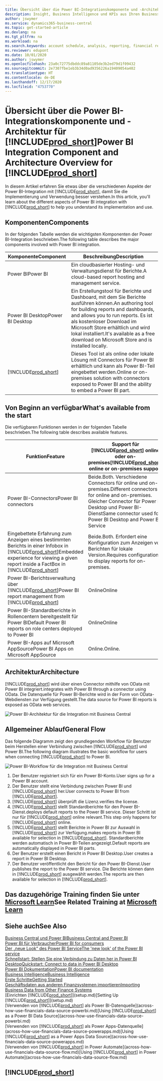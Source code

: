 ```yaml
---
title: Übersicht über die Power BI-Integrationskomponente und -Architektur für Business Central | Microsoft Docs
description: Insight, Business Intelligence und KPIs aus Ihren Business Central Daten einfach beziehen mit der Business Central Anwendung für Power BI.
author: jswymer
ms.service: dynamics365-business-central
ms.topic: get-started-article
ms.devlang: na
ms.tgt_pltfrm: na
ms.workload: na
ms.search.keywords: account schedule, analysis, reporting, financial report, business intelligence, KPI
ms.reviewer: edupont
ms.date: 10/01/2020
ms.author: jswymer
ms.openlocfilehash: 23a0c72775dbddc89a81105de3b2ed79d1f09432
ms.sourcegitcommit: 2e7307fbe1eb3b34d0ad9356226a19409054a402
ms.translationtype: HT
ms.contentlocale: de-DE
ms.lasthandoff: 12/17/2020
ms.locfileid: "4753770"
---
```

# <a name="power-bi-integration-component-and-architecture-overview-for-prod_short"></a><span data-ttu-id="2127e-103">Übersicht über die Power BI-Integrationskomponente und -Architektur für [!INCLUDE[prod_short](includes/prod_short.md)]</span><span class="sxs-lookup"><span data-stu-id="2127e-103">Power BI Integration Component and Architecture Overview for [!INCLUDE[prod_short](includes/prod_short.md)]</span></span>

<span data-ttu-id="2127e-104">In diesem Artikel erfahren Sie etwas über die verschiedenen Aspekte der Power BI-Integration mit [!INCLUDE[prod_short](includes/prod_short.md)], damit Sie die Implementierung und Verwendung besser verstehen.</span><span class="sxs-lookup"><span data-stu-id="2127e-104">In this article, you'll learn about the different aspects of Power BI integration with [!INCLUDE[prod_short](includes/prod_short.md)] to help you understand its implementation and use.</span></span>

## <a name="components"></a><span data-ttu-id="2127e-105">Komponenten</span><span class="sxs-lookup"><span data-stu-id="2127e-105">Components</span></span>

<span data-ttu-id="2127e-106">In der folgenden Tabelle werden die wichtigsten Komponenten der Power BI-Integration beschrieben.</span><span class="sxs-lookup"><span data-stu-id="2127e-106">The following table describes the major components involved with Power BI integration.</span></span>

|<span data-ttu-id="2127e-107">Komponente</span><span class="sxs-lookup"><span data-stu-id="2127e-107">Component</span></span>|<span data-ttu-id="2127e-108">Beschreibung</span><span class="sxs-lookup"><span data-stu-id="2127e-108">Description</span></span>|
|---------|-----------|
|<span data-ttu-id="2127e-109">Power BI</span><span class="sxs-lookup"><span data-stu-id="2127e-109">Power BI</span></span>|<span data-ttu-id="2127e-110">Ein cloudbasierter Hosting- und Verwaltungsdienst für Berichte.</span><span class="sxs-lookup"><span data-stu-id="2127e-110">A cloud-based report hosting and management service.</span></span>|
|<span data-ttu-id="2127e-111">Power BI Desktop</span><span class="sxs-lookup"><span data-stu-id="2127e-111">Power BI Desktop</span></span>|<span data-ttu-id="2127e-112">Ein Erstellungstool für Berichte und Dashboard, mit dem Sie Berichte ausführen können.</span><span class="sxs-lookup"><span data-stu-id="2127e-112">An authoring tool for building reports and dashboards, and allows you to run reports.</span></span> <span data-ttu-id="2127e-113">Es ist als kostenloser Download im Microsoft Store erhältlich und wird lokal installiert.</span><span class="sxs-lookup"><span data-stu-id="2127e-113">It's available as a free download on Microsoft Store and is installed locally.</span></span>|
|[!INCLUDE[prod_short](includes/prod_short.md)]|<span data-ttu-id="2127e-114">Dieses Tool ist als online oder lokale Lösung mit Connectors für Power BI erhältlich und kann als Power BI-Teil eingebettet werden.</span><span class="sxs-lookup"><span data-stu-id="2127e-114">Online or on-premises solution with connectors exposed to Power BI and the ability to embed a Power BI part.</span></span>|

## <a name="whats-available-from-the-start"></a><span data-ttu-id="2127e-115">Von Beginn an verfügbar</span><span class="sxs-lookup"><span data-stu-id="2127e-115">What's available from the start</span></span>

<span data-ttu-id="2127e-116">Die verfügbaren Funktionen werden in der folgenden Tabelle beschrieben.</span><span class="sxs-lookup"><span data-stu-id="2127e-116">The following table describes available features.</span></span>

|<span data-ttu-id="2127e-117">Funktion</span><span class="sxs-lookup"><span data-stu-id="2127e-117">Feature</span></span>|<span data-ttu-id="2127e-118">Support für [!INCLUDE[prod_short](includes/prod_short.md)] online oder on-premises</span><span class="sxs-lookup"><span data-stu-id="2127e-118">[!INCLUDE[prod_short](includes/prod_short.md)] online or on-premises support</span></span>|
|-------|---------------------|
|<span data-ttu-id="2127e-119">Power BI-Connectors</span><span class="sxs-lookup"><span data-stu-id="2127e-119">Power BI connectors</span></span>|<span data-ttu-id="2127e-120">Beide.</span><span class="sxs-lookup"><span data-stu-id="2127e-120">Both.</span></span> <span data-ttu-id="2127e-121">Verschiedene Connectors für online und on-premises.</span><span class="sxs-lookup"><span data-stu-id="2127e-121">Different connectors for online and on-premises.</span></span> <span data-ttu-id="2127e-122">Gleicher Connector für Power BI Desktop und Power BI-Dienst</span><span class="sxs-lookup"><span data-stu-id="2127e-122">Same connector used for Power BI Desktop and Power BI Service</span></span> |
|<span data-ttu-id="2127e-123">Eingebettete Erfahrung zum Anzeigen eines bestimmten Berichts in einer Infobox in [!INCLUDE[prod_short](includes/prod_short.md)]</span><span class="sxs-lookup"><span data-stu-id="2127e-123">Embedded experience for viewing a given report inside a FactBox in [!INCLUDE[prod_short](includes/prod_short.md)]</span></span>|<span data-ttu-id="2127e-124">Beide.</span><span class="sxs-lookup"><span data-stu-id="2127e-124">Both.</span></span> <span data-ttu-id="2127e-125">Erfordert eine Konfiguration zum Anzeigen von Berichten für lokale Version.</span><span class="sxs-lookup"><span data-stu-id="2127e-125">Requires configuration to display reports for on-premises.</span></span>|
|<span data-ttu-id="2127e-126">Power BI-Berichtsverwaltung über [!INCLUDE[prod_short](includes/prod_short.md)]</span><span class="sxs-lookup"><span data-stu-id="2127e-126">Power BI report management from [!INCLUDE[prod_short](includes/prod_short.md)]</span></span>|<span data-ttu-id="2127e-127">Online</span><span class="sxs-lookup"><span data-stu-id="2127e-127">Online</span></span>|
|<span data-ttu-id="2127e-128">Power BI-Standardberichte in Rollencentern bereitgestellt für Power BI</span><span class="sxs-lookup"><span data-stu-id="2127e-128">Default Power BI reports on role centers deployed to Power BI</span></span>|<span data-ttu-id="2127e-129">Online</span><span class="sxs-lookup"><span data-stu-id="2127e-129">Online</span></span>|
|<span data-ttu-id="2127e-130">Power BI-Apps auf Microsoft AppSource</span><span class="sxs-lookup"><span data-stu-id="2127e-130">Power BI Apps on Microsoft AppSource</span></span>|<span data-ttu-id="2127e-131">Online.</span><span class="sxs-lookup"><span data-stu-id="2127e-131">Online.</span></span>|

## <a name="architecture"></a><span data-ttu-id="2127e-132">Architektur</span><span class="sxs-lookup"><span data-stu-id="2127e-132">Architecture</span></span>

[!INCLUDE[prod_short](includes/prod_short.md)] <span data-ttu-id="2127e-133">wird über einen Connector mithilfe von OData mit Power BI integriert.</span><span class="sxs-lookup"><span data-stu-id="2127e-133">integrates with Power BI through a connector using OData.</span></span> <span data-ttu-id="2127e-134">Die Datenquelle für Power BI-Berichte wird in der Form von OData-Webdiensten zur Verfügung gestellt.</span><span class="sxs-lookup"><span data-stu-id="2127e-134">The data source for Power BI reports is exposed as OData web services.</span></span>

![Power BI-Architektur für die Integration mit Business Central](./media/power-bi-architecture.png)

## <a name="general-flow"></a><span data-ttu-id="2127e-136">Allgemeiner Ablauf</span><span class="sxs-lookup"><span data-stu-id="2127e-136">General Flow</span></span>

<span data-ttu-id="2127e-137">Das folgende Diagramm zeigt den grundlegenden Workflow für Benutzer beim Herstellen einer Verbindung zwischen [!INCLUDE[prod_short](includes/prod_short.md)] und Power BI.</span><span class="sxs-lookup"><span data-stu-id="2127e-137">The following diagram illustrates the basic workflow for users when connecting [!INCLUDE[prod_short](includes/prod_short.md)] to Power BI.</span></span>

![Power BI-Workflow für die Integration mit Business Central](./media/power-bi-flow.png)

1. <span data-ttu-id="2127e-139">Der Benutzer registriert sich für ein Power BI-Konto.</span><span class="sxs-lookup"><span data-stu-id="2127e-139">User signs up for a Power BI account.</span></span>
2. <span data-ttu-id="2127e-140">Der Benutzer stellt eine Verbindung zwischen Power BI und [!INCLUDE[prod_short](includes/prod_short.md)] her.</span><span class="sxs-lookup"><span data-stu-id="2127e-140">User connects to Power BI from [!INCLUDE[prod_short](includes/prod_short.md)].</span></span>
3. [!INCLUDE[prod_short](includes/prod_short.md)] <span data-ttu-id="2127e-141">überprüft die Lizenz.</span><span class="sxs-lookup"><span data-stu-id="2127e-141">verifies the license.</span></span>
4. [!INCLUDE[prod_short](includes/prod_short.md)] <span data-ttu-id="2127e-142">stellt Standardberichte für den Power BI-Dienst.</span><span class="sxs-lookup"><span data-stu-id="2127e-142">deploys default reports to the Power BI service.</span></span> <span data-ttu-id="2127e-143">Dieser Schritt ist nur für [!INCLUDE[prod_short](includes/prod_short.md)] online relevant.</span><span class="sxs-lookup"><span data-stu-id="2127e-143">This step only happens for [!INCLUDE[prod_short](includes/prod_short.md)] online.</span></span>
5. [!INCLUDE[prod_short](includes/prod_short.md)] <span data-ttu-id="2127e-144">stellt Berichte in Power BI zur Auswahl in [!INCLUDE[prod_short](includes/prod_short.md)] zur Verfügung.</span><span class="sxs-lookup"><span data-stu-id="2127e-144">makes reports in Power BI available for selection in [!INCLUDE[prod_short](includes/prod_short.md)].</span></span> <span data-ttu-id="2127e-145">Standardberichte werden automatisch in Power BI-Teilen angezeigt.</span><span class="sxs-lookup"><span data-stu-id="2127e-145">Default reports are automatically displayed in Power BI parts.</span></span>
6. <span data-ttu-id="2127e-146">Der Benutzer erstellt einen Bericht in Power BI Desktop.</span><span class="sxs-lookup"><span data-stu-id="2127e-146">User creates a report in Power BI Desktop.</span></span>
7. <span data-ttu-id="2127e-147">Der Benutzer veröffentlicht den Bericht für den Power BI-Dienst.</span><span class="sxs-lookup"><span data-stu-id="2127e-147">User publishes the report to the Power BI service.</span></span> <span data-ttu-id="2127e-148">Die Berichte können dann in [!INCLUDE[prod_short](includes/prod_short.md)] ausgewählt werden.</span><span class="sxs-lookup"><span data-stu-id="2127e-148">The reports are then available for selection in [!INCLUDE[prod_short](includes/prod_short.md)].</span></span>

## <a name="see-related-training-at-microsoft-learn"></a><span data-ttu-id="2127e-149">Das dazugehörige Training finden Sie unter [Microsoft Learn](/learn/modules/configure-powerbi-excel-dynamics-365-business-central/index)</span><span class="sxs-lookup"><span data-stu-id="2127e-149">See Related Training at [Microsoft Learn](/learn/modules/configure-powerbi-excel-dynamics-365-business-central/index)</span></span>

## <a name="see-also"></a><span data-ttu-id="2127e-150">Siehe auch</span><span class="sxs-lookup"><span data-stu-id="2127e-150">See Also</span></span>

[<span data-ttu-id="2127e-151">Business Central und Power BI</span><span class="sxs-lookup"><span data-stu-id="2127e-151">Business Central and Power BI</span></span>](admin-powerbi.md)  
[<span data-ttu-id="2127e-152">Power BI für Verbraucher</span><span class="sxs-lookup"><span data-stu-id="2127e-152">Power BI for consumers</span></span>](/power-bi/consumer/end-user-consumer)  
[<span data-ttu-id="2127e-153">Der „neue Look“ des Power BI Service</span><span class="sxs-lookup"><span data-stu-id="2127e-153">The 'new look' of the Power BI service</span></span>](/power-bi/service-new-look)  
[<span data-ttu-id="2127e-154">Schnellstart: Stellen Sie eine Verbindung zu Daten her in Power BI Desktop</span><span class="sxs-lookup"><span data-stu-id="2127e-154">Quickstart: Connect to data in Power BI Desktop</span></span>](/power-bi/desktop-quickstart-connect-to-data)  
[<span data-ttu-id="2127e-155">Power BI Dokumentation</span><span class="sxs-lookup"><span data-stu-id="2127e-155">Power BI documentation</span></span>](/power-bi/)  
[<span data-ttu-id="2127e-156">Business Intelligence</span><span class="sxs-lookup"><span data-stu-id="2127e-156">Business Intelligence</span></span>](bi.md)  
[<span data-ttu-id="2127e-157">Erste Schritte</span><span class="sxs-lookup"><span data-stu-id="2127e-157">Getting Started</span></span>](product-get-started.md)  
[<span data-ttu-id="2127e-158">Geschäftsdaten aus anderen Finanzsystemen importieren</span><span class="sxs-lookup"><span data-stu-id="2127e-158">Importing Business Data from Other Finance Systems</span></span>](across-import-data-configuration-packages.md)  
<span data-ttu-id="2127e-159">[Einrichten [!INCLUDE[prod_short](includes/prod_short.md)]](setup.md)</span><span class="sxs-lookup"><span data-stu-id="2127e-159">[Setting Up [!INCLUDE[prod_short](includes/prod_short.md)]](setup.md)</span></span>  
<span data-ttu-id="2127e-160">[Verwenden von [!INCLUDE[prod_short](includes/prod_short.md)] als Power BI-Datenquelle](across-how-use-financials-data-source-powerbi.md)</span><span class="sxs-lookup"><span data-stu-id="2127e-160">[Using [!INCLUDE[prod_short](includes/prod_short.md)] as a Power BI Data Source](across-how-use-financials-data-source-powerbi.md)</span></span>  
<span data-ttu-id="2127e-161">[Verwenden von [!INCLUDE[prod_short](includes/prod_short.md)] als Power Apps-Datenquelle](across-how-use-financials-data-source-powerapps.md)</span><span class="sxs-lookup"><span data-stu-id="2127e-161">[Using [!INCLUDE[prod_short](includes/prod_short.md)] as a Power Apps Data Source](across-how-use-financials-data-source-powerapps.md)</span></span>  
<span data-ttu-id="2127e-162">[Verwenden von [!INCLUDE[prod_short](includes/prod_short.md)] in Power Automate](across-how-use-financials-data-source-flow.md)</span><span class="sxs-lookup"><span data-stu-id="2127e-162">[Using [!INCLUDE[prod_short](includes/prod_short.md)] in Power Automate](across-how-use-financials-data-source-flow.md)</span></span>  

## [!INCLUDE[prod_short](includes/free_trial_md.md)]  
